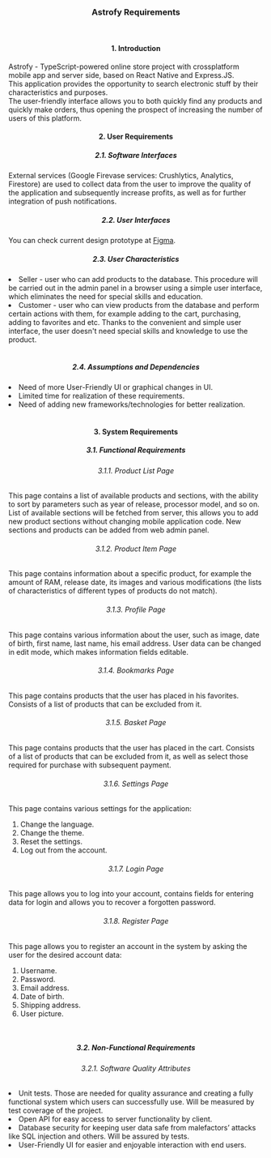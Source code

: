<div align="center"><h3>Astrofy Requirements</h3></div>
<br/>
<div align="center"><h4>1. Introduction</h4></div>
Astrofy - TypeScript-powered online store project with crossplatform mobile app and server side, based on React Native and Express.JS.
<br/>
This application provides the opportunity to search electronic stuff by their characteristics and purposes.
<br/>
The user-friendly interface allows you to both quickly find any products and quickly make orders, thus opening the prospect of increasing the number of users of this platform.
<br/>
<div align="center"><h4>2. User Requirements</h4></div>
<div align="center"><h5>2.1. Software Interfaces</h5></div>
External services (Google Firevase services: Crushlytics, Analytics, Firestore) are used to collect data from the user to improve the quality of the application and subsequently increase profits, as well as for further integration of push notifications.
<br/>
<div align="center"><h5>2.2. User Interfaces</h5></div>
You can check current design prototype at <a href="https://www.figma.com/file/YyrEipNNXTjMab73ig0xzj/Astrofy?node-id=0%3A1">Figma</a>.
<br/>
<div align="center"><h5>2.3. User Characteristics</h5></div>
<li>Seller - user who can add products to the database. This procedure will be carried out in the admin panel in a browser using a simple user interface, which eliminates the need for special skills and education.</li>
<li>Customer - user who can view products from the database and perform certain actions with them, for example adding to the cart, purchasing, adding to favorites and etc. Thanks to the convenient and simple user interface, the user doesn't need special skills and knowledge to use the product.</li>
<br/>
<div align="center"><h5>2.4. Assumptions and Dependencies</h5></div>
<li>Need of more User-Friendly UI or graphical changes in UI.</li>
<li>Limited time for realization of these requirements.</li>
<li>Need of adding new frameworks/technologies for better realization.</li>
<br/>
<div align="center"><h4>3. System Requirements</h4></div>
<div align="center"><h5>3.1. Functional Requirements</h5></div>
<div align="center"><h6>3.1.1. Product List Page</h6></div>
This page contains a list of available products and sections, with the ability to sort by parameters such as year of release, processor model, and so on.
List of available sections will be fetched from server, this allows you to add new product sections without changing mobile application code. New sections and products can be added from web admin panel.
<div align="center"><h6>3.1.2. Product Item Page</h6></div>
This page contains information about a specific product, for example the amount of RAM, release date, its images and various modifications (the lists of characteristics of different types of products do not match).
<div align="center"><h6>3.1.3. Profile Page</h6></div>
This page contains various information about the user, such as image, date of birth, first name, last name, his email address. User data can be changed in edit mode, which makes information fields editable.
<div align="center"><h6>3.1.4. Bookmarks Page</h6></div>
This page contains products that the user has placed in his favorites. Consists of a list of products that can be excluded from it.
<div align="center"><h6>3.1.5. Basket Page</h6></div>
This page contains products that the user has placed in the cart. Consists of a list of products that can be excluded from it, as well as select those required for purchase with subsequent payment.
<div align="center"><h6>3.1.6. Settings Page</h6></div>
This page contains various settings for the application:
<ol>
    <li>Change the language.</li>
    <li>Change the theme.</li>
    <li>Reset the settings.</li>
    <li>Log out from the account.</li>
</ol>
<div align="center"><h6>3.1.7. Login Page</h6></div>
This page allows you to log into your account, contains fields for entering data for login and allows you to recover a forgotten password.
<div align="center"><h6>3.1.8. Register Page</h6></div>
This page allows you to register an account in the system by asking the user for the desired account data:
<ol>
    <li>Username.</li>
    <li>Password.</li>
    <li>Email address.</li>
    <li>Date of birth.</li>
    <li>Shipping address.</li>
    <li>User picture.</li>
</ol>
<br/>
<div align="center"><h5>3.2. Non-Functional Requirements</h5></div>
<div align="center"><h6>3.2.1. Software Quality Attributes</h6></div>
<li>Unit tests. Those are needed for quality assurance and creating a fully functional system which users can successfully use. Will be measured by test coverage of the project.</li>
<li>Open API for easy access to server functionality by client.</li> 
<li>Database security for keeping user data safe from malefactors’ attacks like SQL injection and others. Will be assured by tests.</li>
<li>User-Friendly UI for easier and enjoyable interaction with end users.</li>